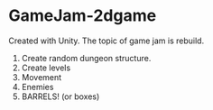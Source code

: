 # GameJam-2dgame
Created with Unity. The topic of game jam is rebuild.
1. Create random dungeon structure.
2. Create levels
3. Movement
4. Enemies
5. BARRELS! (or boxes)
